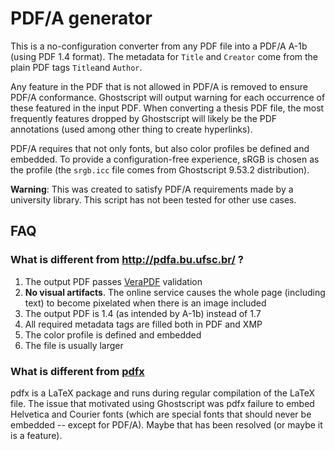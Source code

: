 PDF/A generator
===============

This is a no-configuration converter from any PDF file into a PDF/A A-1b (using PDF 1.4 format). The metadata for `Title` and `Creator` come from the plain PDF tags `Title`and `Author`.

Any feature in the PDF that is not allowed in PDF/A is removed to ensure PDF/A conformance. Ghostscript will output warning for each occurrence of these featured in the input PDF. When converting a thesis PDF file, the most frequently features dropped by Ghostscript will likely be the PDF annotations (used among other thing to create hyperlinks).

PDF/A requires that not only fonts, but also color profiles be defined and embedded. To provide a configuration-free experience, sRGB is chosen as the profile (the `srgb.icc` file comes from Ghostscript 9.53.2 distribution).

**Warning**: This was created to satisfy PDF/A requirements made by a university library. This script has not been tested for other use cases.


FAQ
---

### What is different from http://pdfa.bu.ufsc.br/ ?

1. The output PDF passes [VeraPDF](https://verapdf.org/software/) validation
2. **No visual artifacts**. The online service causes the whole page (including text) to become pixelated when there is an image included 
2. The output PDF is 1.4 (as intended by A-1b) instead of 1.7
3. All required metadata tags are filled both in PDF and XMP
4. The color profile is defined and embedded
5. The file is usually larger

### What is different from [pdfx](https://ctan.org/pkg/pdfx)

pdfx is a LaTeX package and runs during regular compilation of the LaTeX file. The issue that motivated using Ghostscript was pdfx failure to embed Helvetica and Courier fonts (which are special fonts that should never be embedded -- except for PDF/A). Maybe that has been resolved (or maybe it is a feature).
